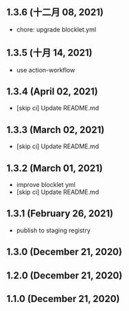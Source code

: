 ## 1.3.6 (十二月 08, 2021)

- chore: upgrade blocklet.yml

## 1.3.5 (十月 14, 2021)

- use action-workflow

## 1.3.4 (April 02, 2021)

- [skip ci] Update README.md

## 1.3.3 (March 02, 2021)

- [skip ci] Update README.md

## 1.3.2 (March 01, 2021)

- improve blocklet yml
- [skip ci] Update README.md

## 1.3.1 (February 26, 2021)

- publish to staging registry

## 1.3.0 (December 21, 2020)

## 1.2.0 (December 21, 2020)

## 1.1.0 (December 21, 2020)

